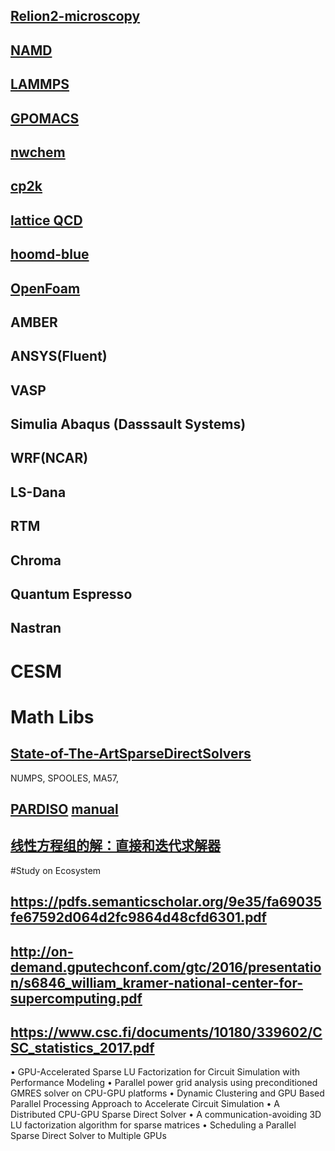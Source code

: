 

## [Relion2-microscopy](https://github.com/3dem/relion)
## [NAMD](https://charm.cs.illinois.edu/gerrit/namd.git)
## [LAMMPS](https://github.com/lammps/lammps)
## [GPOMACS](https://github.com/gromacs/gromacs)
## [nwchem](https://github.com/nwchemgit/nwchem)
## [cp2k](https://sourceforge.net/p/cp2k/_members/)
## [lattice QCD](https://sourceforge.net/projects/lattice-qcd)
## [hoomd-blue](https://github.com/harperic/hoomd-blue)
## [OpenFoam](https://openfoam.com/code/repositories.php)
## AMBER
## ANSYS(Fluent)
## VASP
## Simulia Abaqus  (Dasssault Systems)
## WRF(NCAR)
## LS-Dana
## RTM
## Chroma
## Quantum Espresso
## Nastran
# CESM

# Math Libs
## [State-of-The-ArtSparseDirectSolvers](https://arxiv.org/pdf/1907.05309.pdf)
NUMPS,  SPOOLES,  MA57, 
## [PARDISO](https://www.pardiso-project.org/)  [manual](https://pardiso-project.org/manual/manual.pdf)
## [线性方程组的解：直接和迭代求解器](http://cn.comsol.com/blogs/solutions-linear-systems-equations-direct-iterative-solvers/)

#Study on Ecosystem
##  https://pdfs.semanticscholar.org/9e35/fa69035fe67592d064d2fc9864d48cfd6301.pdf
## http://on-demand.gputechconf.com/gtc/2016/presentation/s6846_william_kramer-national-center-for-supercomputing.pdf
## https://www.csc.fi/documents/10180/339602/CSC_statistics_2017.pdf



•	GPU-Accelerated Sparse LU Factorization for Circuit Simulation with Performance Modeling
•	Parallel power grid analysis using preconditioned GMRES solver on CPU-GPU platforms
•	Dynamic Clustering and GPU Based Parallel Processing Approach to Accelerate Circuit Simulation
•	A Distributed CPU-GPU Sparse Direct Solver
•	A communication-avoiding 3D LU factorization algorithm for sparse matrices
•	Scheduling a Parallel Sparse Direct Solver to Multiple GPUs
